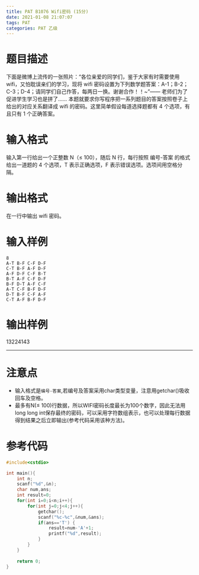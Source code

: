 ```yaml
---
title: PAT B1076 Wifi密码 (15分)
date: 2021-01-08 21:07:07
tags: PAT
categories: PAT 乙级
---
```

# 题目描述
下面是微博上流传的一张照片：“各位亲爱的同学们，鉴于大家有时需要使用 wifi，又怕耽误亲们的学习，现将 wifi 密码设置为下列数学题答案：A-1；B-2；C-3；D-4；请同学们自己作答，每两日一换。谢谢合作！！~”—— 老师们为了促进学生学习也是拼了…… 本题就要求你写程序把一系列题目的答案按照卷子上给出的对应关系翻译成 wifi 的密码。这里简单假设每道选择题都有 4 个选项，有且只有 1 个正确答案。
# 输入格式
输入第一行给出一个正整数 N（≤ 100），随后 N 行，每行按照 编号-答案 的格式给出一道题的 4 个选项，T 表示正确选项，F 表示错误选项。选项间用空格分隔。
# 输出格式
在一行中输出 wifi 密码。
# 输入样例
```
8
A-T B-F C-F D-F
C-T B-F A-F D-F
A-F D-F C-F B-T
B-T A-F C-F D-F
B-F D-T A-F C-F
A-T C-F B-F D-F
D-T B-F C-F A-F
C-T A-F B-F D-F
```
# 输出样例
13224143
<hr>

# 注意点
* 输入格式是`编号-答案`,若编号及答案采用char类型变量，注意用getchar()吸收回车及空格。
* 最多有N(≤ 100)行数据，所以WIFI密码长度最长为100个数字，因此无法用long long int保存最终的密码，可以采用字符数组表示，也可以处理每行数据得到结果之后立即输出(参考代码采用该种方法)。
# 参考代码
```c++
#include<cstdio>

int main(){
	int n;
	scanf("%d",&n);
	char num,ans;
	int result=0;
	for(int i=0;i<n;i++){
		for(int j=0;j<4;j++){
			getchar();
			scanf("%c-%c",&num,&ans);
			if(ans=='T') {
				result=num-'A'+1;
				printf("%d",result);
			}
		}
	}
	
	return 0;
} 
```
